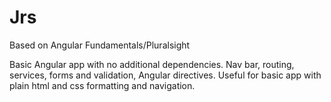 # Jrs

Based on Angular Fundamentals/Pluralsight

Basic Angular app with no additional dependencies. Nav bar, routing, services, forms and validation, Angular directives.
Useful for basic app with plain html and css formatting and navigation.

